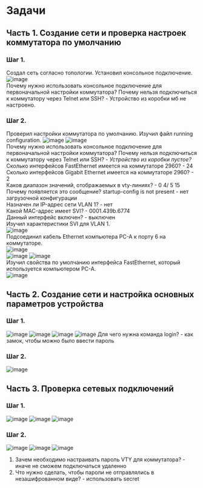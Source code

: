 # Задачи
## Часть 1. Создание сети и проверка настроек коммутатора по умолчанию
### Шаг 1.
Создал сеть согласно топологии. Установил консольное подключение.  
![image](https://user-images.githubusercontent.com/22404268/190704703-a2d2a61a-8216-4f72-8ddc-fc00ff116c6b.png)  
Почему нужно использовать консольное подключение для первоначальной настройки коммутатора? Почему нельзя подключиться к коммутатору через Telnet или SSH? - Устройство из коробки мб не настроено.
### Шаг 2.
Проверил настройки коммутатора по умолчанию. Изучил файл running configuration.
![image](https://user-images.githubusercontent.com/22404268/190705079-dafcb128-b114-4028-9730-9be4cebe620e.png)
![image](https://user-images.githubusercontent.com/22404268/190705129-fe76d037-0dce-4996-9a3b-5bd8e3b179c0.png)  
Почему нужно использовать консольное подключение для первоначальной настройки коммутатора? Почему нельзя подключиться к коммутатору через Telnet или SSH? - *Устройство из коробки пустое?*  
  Сколько интерфейсов FastEthernet имеется на коммутаторе 2960? - 24  
  Сколько интерфейсов Gigabit Ethernet имеется на коммутаторе 2960? - 2  
  Каков диапазон значений, отображаемых в vty-линиях? - 0 4/ 5 15  
  Почему появляется это сообщение? startup-config is not present - нет загрузочной конфигурации  
  Назначен ли IP-адрес сети VLAN 1? - нет  
  Какой MAC-адрес имеет SVI? - 0001.439b.6774  
  Данный интерфейс включен? - выключен  
  Изучил характеристики SVI для VLAN 1.  
  ![image](https://user-images.githubusercontent.com/22404268/190705567-7a96064c-4619-4da1-a566-752c359ef4e1.png)  
  Подсоединил кабель Ethernet компьютера PC-A к порту 6 на коммутаторе.  
  ![image](https://user-images.githubusercontent.com/22404268/190705918-2a7c7e83-0e3e-4121-8387-c126aa25c9c0.png)  
  ![image](https://user-images.githubusercontent.com/22404268/190706251-6a56bfca-14a7-43fa-b466-ae45213eda3a.png)
  ![image](https://user-images.githubusercontent.com/22404268/190706334-5d037098-b4e9-4b3f-91fa-03f6f0949202.png)  
  Изучил свойства по умолчанию интерфейса FastEthernet, который используется компьютером PC-A.  
![image](https://user-images.githubusercontent.com/22404268/190706496-59f1a7fd-6d92-4679-a06b-f10648116942.png)
## Часть 2. Создание сети и настройка основных параметров устройства
### Шаг 1.
  ![image](https://user-images.githubusercontent.com/22404268/190707587-e6618f39-e8db-4523-89cd-a2724b2baee7.png)
  ![image](https://user-images.githubusercontent.com/22404268/190707707-86749efc-3163-4b82-a6a9-73a1a44ec2ca.png)
  ![image](https://user-images.githubusercontent.com/22404268/190707831-dd35672e-125b-480e-a87b-3cf24c73b536.png)
  ![image](https://user-images.githubusercontent.com/22404268/190708113-23ae42dc-ceb5-47b8-a8e0-be5838bc5a93.png)
  Для чего нужна команда login? - как замок, чтобы можно было ввести пароль
### Шаг 2.
  ![image](https://user-images.githubusercontent.com/22404268/190708540-76e0dec5-23bc-4d77-9195-e96862a053b2.png)
## Часть 3. Проверка сетевых подключений
### Шаг 1.
![image](https://user-images.githubusercontent.com/22404268/190708908-e9502d8e-f9b6-4e25-8e9a-0a90f2e3dffc.png)
![image](https://user-images.githubusercontent.com/22404268/190709513-b0d0ae92-3a82-4366-ab77-bfa4e38d94a3.png)
![image](https://user-images.githubusercontent.com/22404268/190709644-080c41a6-dff3-49c3-850b-e7eaedbea901.png)
### Шаг 2.
![image](https://user-images.githubusercontent.com/22404268/190710033-f5790ef7-28d2-46ff-81c0-553f6ad7e508.png)
![image](https://user-images.githubusercontent.com/22404268/190710075-afe06bd8-9a8b-4f9d-a9e9-c76b4efe9dd7.png)
![image](https://user-images.githubusercontent.com/22404268/190710718-569ca76c-9eb3-449d-b8d0-f75bf071466f.png)
1.	Зачем необходимо настраивать пароль VTY для коммутатора? - иначе не сможем подключаться удаленно
2.	Что нужно сделать, чтобы пароли не отправлялись в незашифрованном виде? - использовать  secret
